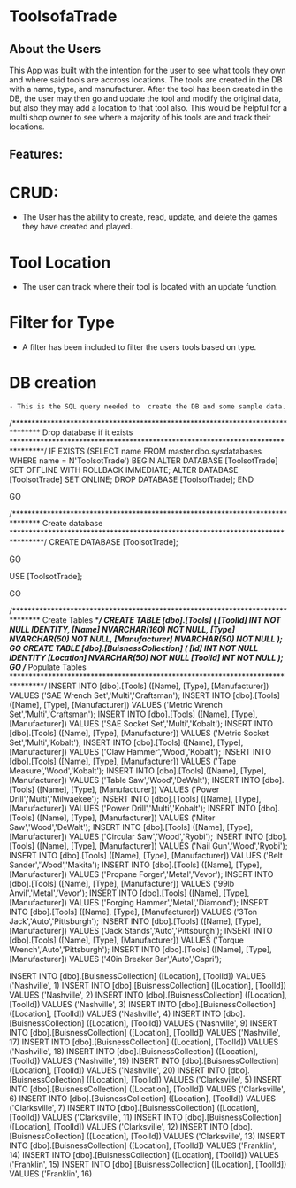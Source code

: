 # ToolsofaTrade

## About the Users

This App was built with the intention for the user to see what tools they own and where said tools are accross locations. The tools are created in the DB with a name, type, and manufacturer. After the tool has been created in the DB, the user may then go and update the tool and modify the original data, but also they may add a location to that tool also. This would be helpful for a multi shop owner to see where a majority of his tools are and track their locations.

## Features:
# CRUD:
 - The User has the ability to create, read, update, and delete the games they have created and played.

# Tool Location
 - The user can track where their tool is located with an update function.

 # Filter for Type
  - A filter has been included to filter the users tools based on type.

  # DB creation
    - This is the SQL query needed to  create the DB and some sample data.

/*******************************************************************************
   Drop database if it exists
********************************************************************************/
IF EXISTS (SELECT name FROM master.dbo.sysdatabases WHERE name = N'ToolsotTrade')
BEGIN
	ALTER DATABASE [ToolsotTrade] SET OFFLINE WITH ROLLBACK IMMEDIATE;
	ALTER DATABASE [ToolsotTrade] SET ONLINE;
	DROP DATABASE [ToolsotTrade];
END

GO

/*******************************************************************************
   Create database
********************************************************************************/
CREATE DATABASE [ToolsotTrade];

GO

USE [ToolsotTrade];

GO

/*******************************************************************************
   Create Tables
********************************************************************************/
CREATE TABLE [dbo].[Tools]
(
	[ToolId] INT NOT NULL IDENTITY,
	[Name] NVARCHAR(160) NOT NULL,
	[Type] NVARCHAR(50) NOT NULL,
	[Manufacturer] NVARCHAR(50) NOT NULL
);
GO
CREATE TABLE [dbo].[BuisnessCollection]
(
	[Id] INT NOT NULL IDENTITY
	[Location] NVARCHAR(50) NOT NULL
	[ToolId] INT NOT NULL
);
GO
/*******************************************************************************
   Populate Tables
********************************************************************************/
INSERT INTO [dbo].[Tools] ([Name], [Type], [Manufacturer]) VALUES ('SAE Wrench Set','Multi','Craftsman'); 
INSERT INTO [dbo].[Tools] ([Name], [Type], [Manufacturer]) VALUES ('Metric Wrench Set','Multi','Craftsman'); 
INSERT INTO [dbo].[Tools] ([Name], [Type], [Manufacturer]) VALUES ('SAE Socket Set','Multi','Kobalt'); 
INSERT INTO [dbo].[Tools] ([Name], [Type], [Manufacturer]) VALUES ('Metric Socket Set','Multi','Kobalt'); 
INSERT INTO [dbo].[Tools] ([Name], [Type], [Manufacturer]) VALUES ('Claw Hammer','Wood','Kobalt'); 
INSERT INTO [dbo].[Tools] ([Name], [Type], [Manufacturer]) VALUES ('Tape Measure','Wood','Kobalt'); 
INSERT INTO [dbo].[Tools] ([Name], [Type], [Manufacturer]) VALUES ('Table Saw','Wood','DeWalt'); 
INSERT INTO [dbo].[Tools] ([Name], [Type], [Manufacturer]) VALUES ('Power Drill','Multi','Milwaekee'); 
INSERT INTO [dbo].[Tools] ([Name], [Type], [Manufacturer]) VALUES ('Power Drill','Multi','Kobalt'); 
INSERT INTO [dbo].[Tools] ([Name], [Type], [Manufacturer]) VALUES ('Miter Saw','Wood','DeWalt'); 
INSERT INTO [dbo].[Tools] ([Name], [Type], [Manufacturer]) VALUES ('Circular Saw','Wood','Ryobi'); 
INSERT INTO [dbo].[Tools] ([Name], [Type], [Manufacturer]) VALUES ('Nail Gun','Wood','Ryobi'); 
INSERT INTO [dbo].[Tools] ([Name], [Type], [Manufacturer]) VALUES ('Belt Sander','Wood','Makita'); 
INSERT INTO [dbo].[Tools] ([Name], [Type], [Manufacturer]) VALUES ('Propane Forger','Metal','Vevor'); 
INSERT INTO [dbo].[Tools] ([Name], [Type], [Manufacturer]) VALUES ('99lb Anvil','Metal','Vevor'); 
INSERT INTO [dbo].[Tools] ([Name], [Type], [Manufacturer]) VALUES ('Forging Hammer','Metal','Diamond'); 
INSERT INTO [dbo].[Tools] ([Name], [Type], [Manufacturer]) VALUES ('3Ton Jack','Auto','Pittsburgh'); 
INSERT INTO [dbo].[Tools] ([Name], [Type], [Manufacturer]) VALUES ('Jack Stands','Auto','Pittsburgh'); 
INSERT INTO [dbo].[Tools] ([Name], [Type], [Manufacturer]) VALUES ('Torque Wrench','Auto','Pittsburgh'); 
INSERT INTO [dbo].[Tools] ([Name], [Type], [Manufacturer]) VALUES ('40in Breaker Bar','Auto','Capri');

INSERT INTO [dbo].[BuisnessCollection] ([Location], [ToolId]) VALUES ('Nashville', 1)
INSERT INTO [dbo].[BuisnessCollection] ([Location], [ToolId]) VALUES ('Nashville', 2)
INSERT INTO [dbo].[BuisnessCollection] ([Location], [ToolId]) VALUES ('Nashville', 3)
INSERT INTO [dbo].[BuisnessCollection] ([Location], [ToolId]) VALUES ('Nashville', 4)
INSERT INTO [dbo].[BuisnessCollection] ([Location], [ToolId]) VALUES ('Nashville', 9)
INSERT INTO [dbo].[BuisnessCollection] ([Location], [ToolId]) VALUES ('Nashville', 17)
INSERT INTO [dbo].[BuisnessCollection] ([Location], [ToolId]) VALUES ('Nashville', 18)
INSERT INTO [dbo].[BuisnessCollection] ([Location], [ToolId]) VALUES ('Nashville', 19)
INSERT INTO [dbo].[BuisnessCollection] ([Location], [ToolId]) VALUES ('Nashville', 20)
INSERT INTO [dbo].[BuisnessCollection] ([Location], [ToolId]) VALUES ('Clarksville', 5)
INSERT INTO [dbo].[BuisnessCollection] ([Location], [ToolId]) VALUES ('Clarksville', 6)
INSERT INTO [dbo].[BuisnessCollection] ([Location], [ToolId]) VALUES ('Clarksville', 7)
INSERT INTO [dbo].[BuisnessCollection] ([Location], [ToolId]) VALUES ('Clarksville', 11)
INSERT INTO [dbo].[BuisnessCollection] ([Location], [ToolId]) VALUES ('Clarksville', 12)
INSERT INTO [dbo].[BuisnessCollection] ([Location], [ToolId]) VALUES ('Clarksville', 13)
INSERT INTO [dbo].[BuisnessCollection] ([Location], [ToolId]) VALUES ('Franklin', 14)
INSERT INTO [dbo].[BuisnessCollection] ([Location], [ToolId]) VALUES ('Franklin', 15)
INSERT INTO [dbo].[BuisnessCollection] ([Location], [ToolId]) VALUES ('Franklin', 16)


